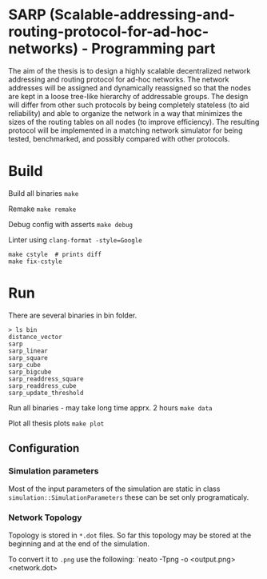 # SARP (Scalable-addressing-and-routing-protocol-for-ad-hoc-networks) - Programming part
The aim of the thesis is to design a highly scalable decentralized network addressing and routing protocol for ad-hoc networks. The network addresses will be assigned and dynamically reassigned so that the nodes are kept in a loose tree-like hierarchy of addressable groups. The design will differ from other such protocols by being completely stateless (to aid reliability) and able to organize the network in a way that minimizes the sizes of the routing tables on all nodes (to improve efficiency). The resulting protocol will be implemented in a matching network simulator for being tested, benchmarked, and possibly compared with other protocols.

# Build

Build all binaries
`make`

Remake
`make remake`

Debug config with asserts
`make debug`

Linter using `clang-format -style=Google`
```
make cstyle  # prints diff
make fix-cstyle
```

# Run

There are several binaries in bin folder.
```
> ls bin
distance_vector
sarp
sarp_linear
sarp_square
sarp_cube
sarp_bigcube
sarp_readdress_square
sarp_readdress_cube
sarp_update_threshold
```

Run all binaries - may take long time apprx. 2 hours
`make data`

Plot all thesis plots
`make plot`

## Configuration

### Simulation parameters

Most of the input parameters of the simulation are static in class `simulation::SimulationParameters` these can be set only programaticaly.

### Network Topology

Topology is stored in `*.dot` files.
So far this topology may be stored at the beginning and at the end of the
simulation.

To convert it to `.png` use the following:
`neato -Tpng -o <output.png> <network.dot>

